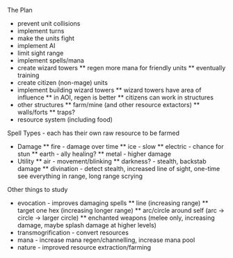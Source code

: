 The Plan

* prevent unit collisions
* implement turns
* make the units fight
* implement AI
* limit sight range
* implement spells/mana
* create wizard towers
** regen more mana for friendly units
** eventually training
* create citizen (non-mage) units
* implement building wizard towers
** wizard towers have area of influence
** in AOI, regen is better
** citizens can work in structures
* other structures
** farm/mine (and other resource extactors)
** walls/forts
** traps?
* resource system (including food)



Spell Types - each has their own raw resource to be farmed
* Damage
** fire - damage over time
** ice - slow
** electric - chance for stun
** earth - ally healing?
** metal - higher damage
* Utility
** air - movement/blinking
** darkness? - stealth, backstab damage
** divination - detect stealth, increased line of sight, one-time see everything in range, long range scrying

Other things to study
* evocation - improves damaging spells
** line (increasing range)
** target one hex (increasing longer range)
** arc/circle around self (arc -> circle -> larger circle)
** enchanted weapons (melee only, increasing damage, maybe splash damage at higher levels)
* transmogrification - convert resources
* mana - increase mana regen/channelling, increase mana pool
* nature - improved resource extraction/farming

